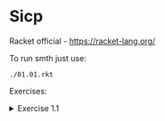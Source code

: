 # Sicp

Racket official - https://racket-lang.org/

To run smth just use:
```shell
./01.01.rkt
```

Exercises:

<details>
    <summary>Exercise 1.1</summary>
    Below is a sequence of expressions. What is the result printed by the interpreter in response to each expression? Assume that the sequence is to be evaluated in the order in which it is presented.

    ```lisp
    10
    (+ 5 3 4)
    (- 9 1)
    (/ 6 2)
    (+ (* 2 4) (- 4 6))
    (define a 3)
    (define b (+ a 1))
    (+ a b (* a b))
    (= a b)
    (if (and (> b a) (< b (* a b)))
        b
        a)
    (cond ((= a 4) 6)
          ((= b 4) (+ 6 7 a))
          (else 25))
    (+ 2 (if (> b a) b a))
    (* (cond ((> a b) a)
             ((< a b) b)
             (else -1))
       (+ a 1))
    ```
</details>
